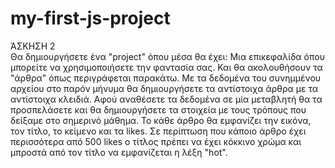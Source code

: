 

# my-first-js-project

ΆΣΚΗΣΗ 2
<br>
Θα δημιουργήσετε ένα "project" όπου μέσα θα έχει:
Μια επικεφαλίδα όπου μπορείτε να χρησιμοποιήσετε την φαντασία σας.
Και θα ακολουθήσουν τα "άρθρα" όπως περιγράφεται παρακάτω. 
Με τα δεδομένα του συνημμένου αρχείου στο παρόν μήνυμα θα δημιουργήσετε τα αντίστοιχα άρθρα με τα αντίστοιχα κλειδιά.
Αφού αναθέσετε τα δεδομένα σε μία μεταβλητή θα τα προσπελάσετε και θα δημιουργήσετε τα στοιχεία με τους τρόπους που δείξαμε στο σημερινό μάθημα.
Το κάθε άρθρο θα εμφανίζει την εικόνα, τον τίτλο, το κείμενο και τα likes.
Σε περίπτωση που κάποιο άρθρο έχει περισσότερα από 500 likes ο τίτλος πρέπει να έχει κόκκινο χρώμα και μπροστά από τον τίτλο να εμφανίζεται η λέξη "hot".

